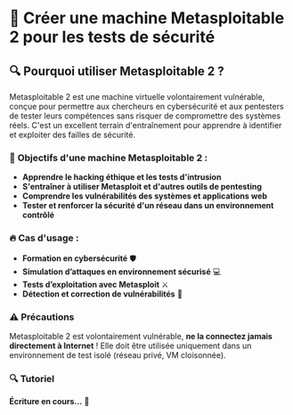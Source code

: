 # 📌 **Créer une machine Metasploitable 2 pour les tests de sécurité**  
## 🔍 **Pourquoi utiliser Metasploitable 2 ?**  
Metasploitable 2 est une machine virtuelle volontairement vulnérable, conçue pour permettre aux chercheurs en cybersécurité et aux pentesters de tester leurs compétences sans risquer de compromettre des systèmes réels. C'est un excellent terrain d'entraînement pour apprendre à identifier et exploiter des failles de sécurité.

### 🎯 **Objectifs d'une machine Metasploitable 2 :**  
- **Apprendre le hacking éthique et les tests d'intrusion**  
- **S'entraîner à utiliser Metasploit et d'autres outils de pentesting**  
- **Comprendre les vulnérabilités des systèmes et applications web**  
- **Tester et renforcer la sécurité d'un réseau dans un environnement contrôlé**  

### 🔥 **Cas d'usage :**  
- **Formation en cybersécurité** 🛡️  
- **Simulation d’attaques en environnement sécurisé** 💻  
- **Tests d’exploitation avec Metasploit** ⚔️  
- **Détection et correction de vulnérabilités** 🔎  

### ⚠️ **Précautions**  
Metasploitable 2 est volontairement vulnérable, **ne la connectez jamais directement à Internet** ! Elle doit être utilisée uniquement dans un environnement de test isolé (réseau privé, VM cloisonnée).

### 🔍 **Tutoriel**  
**Écriture en cours...** 🚀